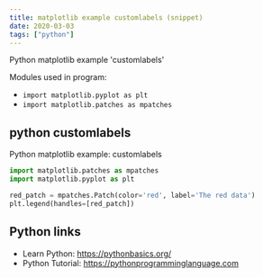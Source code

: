 ```yaml
---
title: matplotlib example customlabels (snippet)
date: 2020-03-03
tags: ["python"]
---
```

Python matplotlib example 'customlabels'


Modules used in program: 
* `import matplotlib.pyplot as plt`
* `import matplotlib.patches as mpatches`

## python customlabels

Python matplotlib example: customlabels

```python
import matplotlib.patches as mpatches
import matplotlib.pyplot as plt

red_patch = mpatches.Patch(color='red', label='The red data')
plt.legend(handles=[red_patch])

```

## Python links

- Learn Python: https://pythonbasics.org/
- Python Tutorial: https://pythonprogramminglanguage.com
